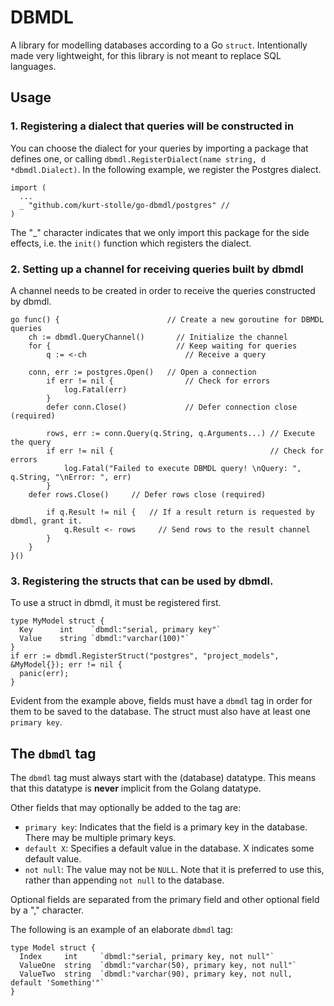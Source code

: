# DBMDL
A library for modelling databases according to a Go `struct`. Intentionally made
very lightweight, for this library is not meant to replace SQL languages.

## Usage

### 1. Registering a dialect that queries will be constructed in
You can choose the dialect for your queries by importing a package that defines one, or calling `dbmdl.RegisterDialect(name string, d *dbmdl.Dialect)`. In the following example, we register the Postgres dialect.
```
import (
  ...
  _ "github.com/kurt-stolle/go-dbmdl/postgres" //
)
```
The "\_" character indicates that we only import this package for the side effects, i.e. the `init()` function which registers the dialect.

### 2. Setting up a channel for receiving queries built by dbmdl
A channel needs to be created in order to receive the queries constructed by dbmdl.
```
go func() {                        // Create a new goroutine for DBMDL queries
	ch := dbmdl.QueryChannel()       // Initialize the channel
	for {                            // Keep waiting for queries
		q := <-ch                      // Receive a query

    conn, err := postgres.Open()   // Open a connection
		if err != nil {                // Check for errors
			log.Fatal(err)
		}
		defer conn.Close()             // Defer connection close (required)

		rows, err := conn.Query(q.String, q.Arguments...) // Execute the query
		if err != nil {                                   // Check for errors
			log.Fatal("Failed to execute DBMDL query! \nQuery: ", q.String, "\nError: ", err)
		}
    defer rows.Close()     // Defer rows close (required)

		if q.Result != nil {   // If a result return is requested by dbmdl, grant it.
			q.Result <- rows     // Send rows to the result channel
		}
	}
}()
```

### 3. Registering the structs that can be used by dbmdl.
To use a struct in dbmdl, it must be registered first.
```
type MyModel struct {
  Key      int    `dbmdl:"serial, primary key"`
  Value    string `dbmdl:"varchar(100)"`
}
if err := dbmdl.RegisterStruct("postgres", "project_models", &MyModel{}); err != nil {
  panic(err);
}
```
Evident from the example above, fields must have a `dbmdl` tag in order for them to be saved to the database. The struct must also have at least one `primary key`.

## The `dbmdl` tag
The `dbmdl` tag must always start with the (database) datatype. This means that this datatype is **never** implicit from the Golang datatype.

Other fields that may optionally be added to the tag are:

- `primary key`: Indicates that the field is a primary key in the database. There may be multiple primary keys.
- `default X`: Specifies a default value in the database. X indicates some default value.
- `not null`: The value may not be `NULL`. Note that it is preferred to use this, rather than appending `not null` to the database.

Optional fields are separated from the primary field and other optional field by a "," character.

The following is an example of an elaborate `dbmdl` tag:
```
type Model struct {
  Index     int     `dbmdl:"serial, primary key, not null"`
  ValueOne  string  `dbmdl:"varchar(50), primary key, not null"`
  ValueTwo  string  `dbmdl:"varchar(90), primary key, not null, default 'Something'"`
}
```
